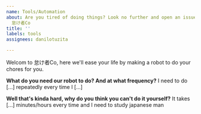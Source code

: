 ```yaml
---
name: Tools/Automation
about: Are you tired of doing things? Look no further and open an issue now here at
  怠け者Co
title: ''
labels: tools
assignees: danilotuzita

---
```


Welcom to 怠け者Co, here we'll ease your life by making a robot to do your chores for you.

**What do you need our robot to do? And at what frequency?**
I need to do [...] repeatedly every time I [...]

**Well that's kinda hard, why do you think you can't do it yourself?**
It takes [...] minutes/hours every time and I need to study japanese man
